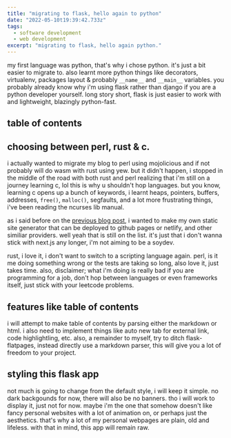 ```yaml
---
title: "migrating to flask, hello again to python"
date: "2022-05-10t19:39:42.733z"
tags:
  - software development 
  - web development
excerpt: "migrating to flask, hello again python."
---
```


my first language was python, that's why i chose python. it's just a bit easier to migrate to. also learnt more python things like decorators, virtualenv, packages layout & probably `__name__` and `__main__` variables. you probably already know why i'm using flask rather than django if you are a python developer yourself. long story short, flask is just easier to work with and lightweight, blazingly python-fast.

## table of contents

## choosing between perl, rust & c.

i actually wanted to migrate my blog to perl using mojolicious and if not probably will do wasm with rust using yew. but it didn't happen, i stopped in the middle of the road with both rust and perl realizing that i'm still on a journey learning c, lol this is why u shouldn't hop languages. but you know, learning c opens up a bunch of keywords, i learnt heaps, pointers, buffers, addresses, `free()`, `malloc()`, segfaults, and a lot more frustrating things, i've been reading the ncurses lib manual.

as i said before on the [previous blog post](https://youkwhd.vercel.app/posts/the-future-of-this-blog), i wanted to make my own static site generator that can be deployed to github pages or netlify, and other similiar providers. well yeah that is still on the list. it's just that i don't wanna stick with next.js any longer, i'm not aiming to be a soydev.

rust, i love it, i don't want to switch to a scripting language again. perl, is it me doing something wrong or the tests are taking so long, also love it, just takes time. also, disclaimer; what i'm doing is really bad if you are programming for a job, don't hop between languages or even frameworks itself, just stick with your leetcode problems.

## features like table of contents

i will attempt to make table of contents by parsing either the markdown or html. i also need to implement things like auto new tab for external link, code highlightling, etc. also, a remainder to myself, try to ditch flask-flatpages, instead directly use a markdown parser, this will give you a lot of freedom to your project.

## styling this flask app

not much is going to change from the default style, i will keep it simple. no dark backgounds for now, there will also be no banners. tho i will work to display it, just not for now. maybe i'm the one that somehow doesn't like fancy personal websites with a lot of animation on, or perhaps just the aesthetics. that's why a lot of my personal webpages are plain, old and lifeless. with that in mind, this app will remain raw.

